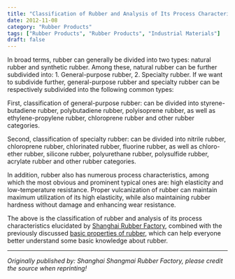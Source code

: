 ```yaml
---
title: "Classification of Rubber and Analysis of Its Process Characteristics"
date: 2012-11-08
category: "Rubber Products"
tags: ["Rubber Products", "Rubber Products", "Industrial Materials"]
draft: false
---
```


In broad terms, rubber can generally be divided into two types: natural rubber and synthetic rubber. Among these, natural rubber can be further subdivided into: 1. General-purpose rubber, 2. Specialty rubber. If we want to subdivide further, general-purpose rubber and specialty rubber can be respectively subdivided into the following common types:

First, classification of general-purpose rubber: can be divided into styrene-butadiene rubber, polybutadiene rubber, polyisoprene rubber, as well as ethylene-propylene rubber, chloroprene rubber and other rubber categories.

Second, classification of specialty rubber: can be divided into nitrile rubber, chloroprene rubber, chlorinated rubber, fluorine rubber, as well as chloro-ether rubber, silicone rubber, polyurethane rubber, polysulfide rubber, acrylate rubber and other rubber categories.

In addition, rubber also has numerous process characteristics, among which the most obvious and prominent typical ones are: high elasticity and low-temperature resistance. Proper vulcanization of rubber can maintain maximum utilization of its high elasticity, while also maintaining rubber hardness without damage and enhancing wear resistance.

The above is the classification of rubber and analysis of its process characteristics elucidated by [Shanghai Rubber Factory](http://www.smpolymer.com/), combined with the previously discussed [basic properties of rubber](http://www.smpolymer.com/xiangjiaozhipin/149/), which can help everyone better understand some basic knowledge about rubber.

---

*Originally published by: Shanghai Shangmai Rubber Factory, please credit the source when reprinting!*